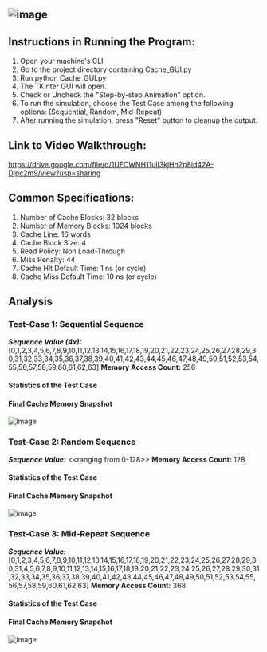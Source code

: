 ![image](https://github.com/charlsantiago/CSC512_4BSA_LRU/assets/77201252/f3e02ac3-3acb-42a3-acf2-e69a967c6b50)
----
## Instructions in Running the Program:
1. Open your machine's CLI
2. Go to the project directory containing Cache_GUI.py
3. Run python Cache_GUI.py
4. The TKinter GUI will open.
5. Check or Uncheck the "Step-by-step Animation" option.
6. To run the simulation, choose the Test Case among the following options: (Sequential, Random, Mid-Repeat)
7. After running the simulation, press "Reset" button to cleanup the output.


## Link to Video Walkthrough:
https://drive.google.com/file/d/1UFCWNH11ulI3kjHn2p8id42A-Dlpc2m9/view?usp=sharing


## Common Specifications:
1. Number of Cache Blocks: 32 blocks
2. Number of Memory Blocks: 1024 blocks
3. Cache Line: 16 words
4. Cache Block Size: 4
5. Read Policy: Non Load-Through
6. Miss Penalty: 44
7. Cache Hit Default Time: 1 ns (or cycle)
8. Cache Miss Default Time: 10 ns (or cycle)

## Analysis
### **Test-Case 1: Sequential Sequence**
***Sequence Value (4x):*** [0,1,2,3,4,5,6,7,8,9,10,11,12,13,14,15,16,17,18,19,20,21,22,23,24,25,26,27,28,29,30,31,32,33,34,35,36,37,38,39,40,41,42,43,44,45,46,47,48,49,50,51,52,53,54,55,56,57,58,59,60,61,62,63]
**Memory Access Count:** 256

#### Statistics of the Test Case

#### Final Cache Memory Snapshot
![image](https://github.com/charlsantiago/CSC512_4BSA_LRU/assets/77201252/4dff2a26-dd7a-4f49-ac8c-bf75b5123c02)


### **Test-Case 2: Random Sequence**
***Sequence Value:*** <<ranging from 0-128>>
**Memory Access Count:** 128

#### Statistics of the Test Case

#### Final Cache Memory Snapshot
![image](https://github.com/charlsantiago/CSC512_4BSA_LRU/assets/77201252/a436b6d7-4c49-4e9c-8392-f3ec263beadd)



### **Test-Case 3: Mid-Repeat Sequence**
***Sequence Value:*** [0,1,2,3,4,5,6,7,8,9,10,11,12,13,14,15,16,17,18,19,20,21,22,23,24,25,26,27,28,29,30,31,4,5,6,7,8,9,10,11,12,13,14,15,16,17,18,19,20,21,22,23,24,25,26,27,28,29,30,31,32,33,34,35,36,37,38,39,40,41,42,43,44,45,46,47,48,49,50,51,52,53,54,55,56,57,58,59,60,61,62,63]
**Memory Access Count:** 368

#### Statistics of the Test Case

#### Final Cache Memory Snapshot
![image](https://github.com/charlsantiago/CSC512_4BSA_LRU/assets/77201252/88d031e2-50fa-46b4-8aa0-d46985c9807c)




